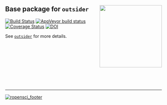 
Base package for `outsider` <img src="https://raw.githubusercontent.com/ropensci/outsider/master/logo.png" height="200" align="right"/>
----

[![Build Status](https://travis-ci.org/ropensci/outsider.base.svg?branch=master)](https://travis-ci.org/ropensci/outsider.base) [![AppVeyor build status](https://ci.appveyor.com/api/projects/status/github/ropensci/outsider.base?branch=master&svg=true)](https://ci.appveyor.com/project/DomBennett/outsider-base) [![Coverage Status](https://coveralls.io/repos/github/ropensci/outsider.base/badge.svg?branch=master)](https://coveralls.io/github/ropensci/outsider.base?branch=master) 
[![DOI](https://zenodo.org/badge/DOI/10.5281/zenodo.3615056.svg)](https://doi.org/10.5281/zenodo.3615056)


See [`outsider`](https://github.com/ropensci/outsider) for more details.



<br>
<br>
<br>
<br>
<br>
<br>
<br>
<br>


---

[![ropensci_footer](https://ropensci.org/public_images/ropensci_footer.png)](https://ropensci.org)
